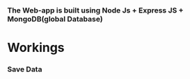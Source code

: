 ### The Web-app is built using Node Js + Express JS + MongoDB(global Database)

# Workings

### Save Data
